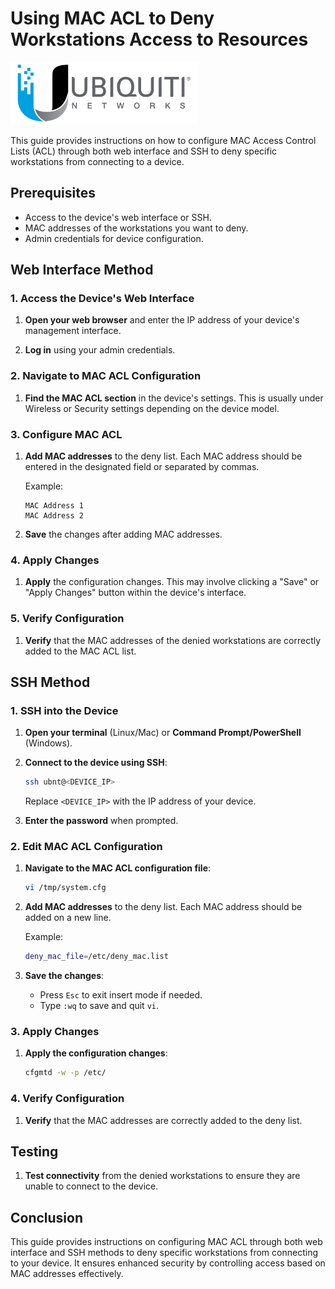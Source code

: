 # Using MAC ACL to Deny Workstations Access to Resources

<img src="images/Ubiquiti_Logo.png" alt="Ubiquiti Logo" width="300"/>

This guide provides instructions on how to configure MAC Access Control Lists (ACL) through both web interface and SSH to deny specific workstations from connecting to a device.

## Prerequisites

- Access to the device's web interface or SSH.
- MAC addresses of the workstations you want to deny.
- Admin credentials for device configuration.

## Web Interface Method

### 1. Access the Device's Web Interface

1. **Open your web browser** and enter the IP address of your device's management interface.

2. **Log in** using your admin credentials.

### 2. Navigate to MAC ACL Configuration

1. **Find the MAC ACL section** in the device's settings. This is usually under Wireless or Security settings depending on the device model.

### 3. Configure MAC ACL

1. **Add MAC addresses** to the deny list. Each MAC address should be entered in the designated field or separated by commas.

   Example:
   ```
   MAC Address 1
   MAC Address 2
   ```

2. **Save** the changes after adding MAC addresses.

### 4. Apply Changes

1. **Apply** the configuration changes. This may involve clicking a "Save" or "Apply Changes" button within the device's interface.

### 5. Verify Configuration

1. **Verify** that the MAC addresses of the denied workstations are correctly added to the MAC ACL list.

## SSH Method

### 1. SSH into the Device

1. **Open your terminal** (Linux/Mac) or **Command Prompt/PowerShell** (Windows).

2. **Connect to the device using SSH**:
   ```sh
   ssh ubnt@<DEVICE_IP>
   ```
   Replace `<DEVICE_IP>` with the IP address of your device.

3. **Enter the password** when prompted.

### 2. Edit MAC ACL Configuration

1. **Navigate to the MAC ACL configuration file**:
   ```sh
   vi /tmp/system.cfg
   ```

2. **Add MAC addresses** to the deny list. Each MAC address should be added on a new line.

   Example:
   ```sh
   deny_mac_file=/etc/deny_mac.list
   ```

3. **Save the changes**:
   - Press `Esc` to exit insert mode if needed.
   - Type `:wq` to save and quit `vi`.

### 3. Apply Changes

1. **Apply the configuration changes**:
   ```sh
   cfgmtd -w -p /etc/
   ```

### 4. Verify Configuration

1. **Verify** that the MAC addresses are correctly added to the deny list.

## Testing

1. **Test connectivity** from the denied workstations to ensure they are unable to connect to the device.

## Conclusion

This guide provides instructions on configuring MAC ACL through both web interface and SSH methods to deny specific workstations from connecting to your device. It ensures enhanced security by controlling access based on MAC addresses effectively.
